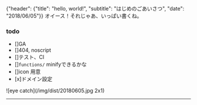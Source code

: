 {"header": {"title": "hello, world!", "subtitle": "はじめのごあいさつ", "date": "2018/06/05"}}
オイース！それじゃあ、いっぱい書くね。

### todo
- []GA
- []404, noscript
- []テスト、CI
- []`functions/` minifyできるかな
- []icon 用意
- [x]ドメイン設定

![eye catch](/img/dist/20180605.jpg 2x1)

---